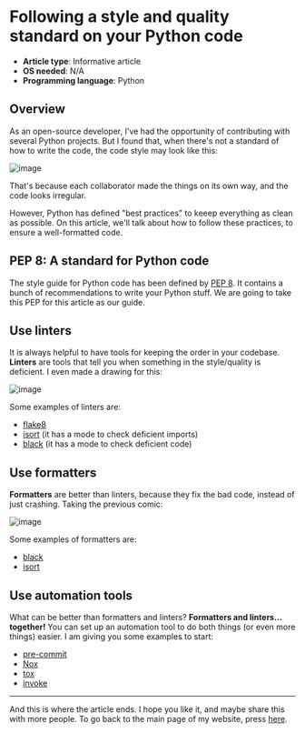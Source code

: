 # Following a style and quality standard on your Python code

- **Article type**: Informative article
- **OS needed**: N/A
- **Programming language**: Python

## Overview

As an open-source developer, I've had the opportunity of contributing with several Python projects. But I found that, when there's not a standard
of how to write the code, the code style may look like this:

![image](https://user-images.githubusercontent.com/83621221/144646828-e4ff7562-1e08-4a12-a5a5-b5845052dcf8.png)

That's because each collaborator made the things on its own way, and the code looks irregular.

However, Python has defined "best practices" to keeep everything as clean as possible. On this article, we'll talk about how to follow
these practices, to ensure a well-formatted code.

## PEP 8: A standard for Python code

The style guide for Python code has been defined by [PEP 8](https://pep8.org). It contains a bunch of recommendations to write your Python stuff. We are
going to take this PEP for this article as our guide.

## Use linters

It is always helpful to have tools for keeping the order in your codebase. **Linters** are tools that tell you when something in the style/quality
is deficient. I even made a drawing for this:

![image](https://user-images.githubusercontent.com/83621221/144658439-a6427640-7cf8-4312-9d54-f460a35462bd.png)

Some examples of linters are:

- [flake8](https://github.com/PyCQA/flake8)
- [isort](https://github.com/PyCQA/isort) (it has a mode to check deficient imports)
- [black](https://github.com/psf/black) (it has a mode to check deficient code)

## Use formatters

**Formatters** are better than linters, because they fix the bad code, instead of just crashing. Taking the previous comic:

![image](https://user-images.githubusercontent.com/83621221/144658932-6bb0862b-d372-4e19-bcad-9049366ffb60.png)

Some examples of formatters are:

- [black](https://github.com/psf/black)
- [isort](https://github.com/PyCQA/isort)

## Use automation tools

What can be better than formatters and linters? **Formatters and linters... together!** You can set up an automation tool to
do both things (or even more things) easier. I am giving you some examples to start:

- [pre-commit](https://pre-commit.com)
- [Nox](https://nox.thea.codes)
- [tox](https://github.com/tox-dev/tox)
- [invoke](https://www.pyinvoke.org/)

----

And this is where the article ends. I hope you like it, and maybe share this with more people. To go back to the main page of my
website, press [here](http://DiddiLeija.github.io).
